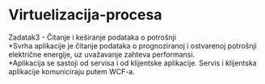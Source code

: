 # Virtuelizacija-procesa 
Zadatak3 - Čitanje i keširanje podataka o potrošnji  
*Svrha aplikacije je čitanje podataka o prognoziranoj i ostvarenoj potrošnji električne energije, uz uvažavanje zahteva performansi.  
*Aplikacija se sastoji od servisa i od klijentske aplikacije. Servis i klijentska aplikacije komuniciraju putem WCF-a.
